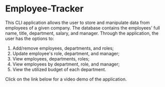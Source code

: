 # Employee-Tracker

This CLI application allows the user to store and manipulate data from employees of a given company. The database contains the employees' full name, title, department, salary, and manager. Through the application, the user has the options to:

1) Add/remove employees, departments, and roles;
2) Update employee's role, department, and manager;
3) View employees, departments, roles;
4) View employees by department, role, and manager;
5) View the utilized budget of each department.

Click on the link below for a video demo of the application.





